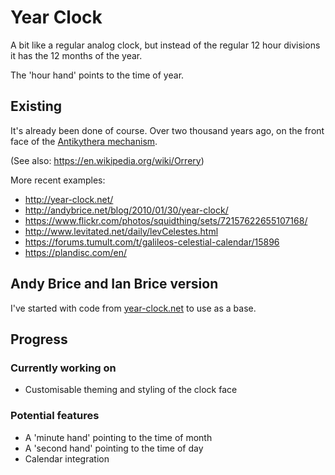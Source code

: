 Year Clock
==========

A bit like a regular analog clock, but instead of the regular 12 hour divisions it has the 12 months of the year.

The 'hour hand' points to the time of year.


Existing
--------
It's already been done of course.
Over two thousand years ago, on the front face of the [Antikythera mechanism](https://en.wikipedia.org/wiki/Antikythera_mechanism).

(See also: https://en.wikipedia.org/wiki/Orrery)


More recent examples:

* http://year-clock.net/
* http://andybrice.net/blog/2010/01/30/year-clock/
* https://www.flickr.com/photos/squidthing/sets/72157622655107168/
* http://www.levitated.net/daily/levCelestes.html
* https://forums.tumult.com/t/galileos-celestial-calendar/15896
* https://plandisc.com/en/


Andy Brice and Ian Brice version
--------------------------------

I've started with code from [year-clock.net](http://year-clock.net) to use as a base.


Progress
--------

### Currently working on

* Customisable theming and styling of the clock face


### Potential features

* A 'minute hand' pointing to the time of month
* A 'second hand' pointing to the time of day
* Calendar integration

